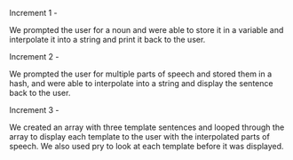 Increment 1 - 

We prompted the user for a noun and were able to store it in a variable and interpolate it into a string and print it back to the user.

Increment 2 - 

We prompted the user for multiple parts of speech and stored them in a hash, and were able to interpolate into a string and display the sentence back to the user.

Increment 3 - 

We created an array with three template sentences and looped through the array to display each template to the user with the interpolated parts of speech. We also used pry to look at each template before it was displayed.

